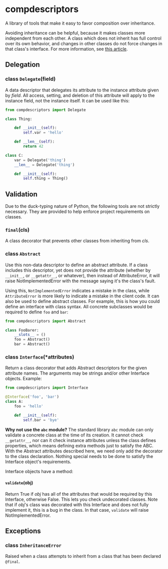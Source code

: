 # compdescriptors

A library of tools that make it easy to favor composition over inheritance.

Avoiding inheritance can be helpful, because it makes classes more independent
from each other. A class which does not inherit has full control over its own
behavior, and changes in other classes do not force changes in that class's
interface. For more information, see [this
article](https://en.wikipedia.org/wiki/Composition_over_inheritance).

## Delegation

### class `Delegate`(field)

A data descriptor that delegates its attribute to the instance attribute given
by *field*. All access, setting, and deletion of this attribute will apply to
the instance field, not the instance itself. It can be used like this:

```python
from compdescriptors import Delegate

class Thing:

    def __init__(self):
        self.var = 'hello'

    def __len__(self):
        return 42

class C:
    var = Delegate('thing')
    __len__ = Delegate('thing')

    def __init__(self):
        self.thing = Thing()
```

## Validation

Due to the duck-typing nature of Python, the following tools are not strictly
necessary. They are provided to help enforce project requirements on classes.

### `final`(cls)

A class decorator that prevents other classes from inheriting from *cls*.

### class `Abstract`

Use this non-data descriptor to define an abstract attribute. If a class
includes this descriptor, yet does not provide the attribute (whether by
`__init__`, or `__getattr__`, or whatever), then instead of AttributeError, it
will raise NotImplementedError with the message saying it's the class's fault.

Using this, `NotImplementedError` indicates a mistake in the class, while
`AttributeError` is more likely to indicate a mistake in the client code. It can
also be used to define abstract classes. For example, this is how you could
define an interface with class syntax. All concrete subclasses would be required
to define `foo` and `bar`:

```python
from compdescriptors import Abstract

class FooBarer:
    __slots__ = ()
    foo = Abstract()
    bar = Abstract()
```

### class `Interface`(*attributes)

Return a class decorator that adds Abstract descriptors for the given attribute
names. The arguments may be strings and/or other Interface objects. Example:

```python
from compdescriptors import Interface

@Interface('foo', 'bar')
class A:
    foo = 'hello'

    def __init__(self):
        self.bar = 'bye'
```

**Why not use the `abc` module?** The standard library `abc` module can only
  validate a concrete class at the time of its creation. It cannot check
  `__getattr__`, nor can it check instance attributes unless the class defines
  properties, which means defining extra methods just to satisfy the ABC. With
  the Abstract attributes described here, we need only add the decorator to the
  class declaration. Nothing special needs to be done to satisfy the Interface
  object's requirements.

Interface objects have a method:

#### `validate`(obj)

Return True if *obj* has all of the attributes that would be required by this
Interface, otherwise False. This lets you check undecorated classes. Note that
if *obj*'s class was decorated with this Interface and does not fully implement
it, this is a bug in the class. In that case, `validate` will raise
NotImplementedError.

## Exceptions

### class `InheritanceError`

Raised when a class attempts to inherit from a class that has been declared
`@final`.

